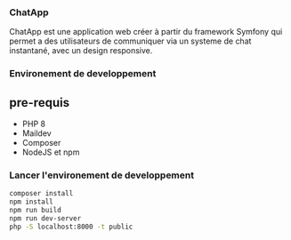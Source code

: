 ### ChatApp

ChatApp est une application web créer à partir du framework Symfony qui permet a des utilisateurs de communiquer via un systeme de chat instantané, 
avec un design responsive.

### Environement de developpement
## pre-requis

- PHP 8
- Maildev 
- Composer
- NodeJS et npm
  
### Lancer l'environement de developpement

``` bash
composer install
npm install
npm run build
npm run dev-server
php -S localhost:8000 -t public 
```
